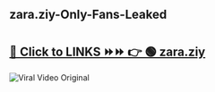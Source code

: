 
 ## zara.ziy-Only-Fans-Leaked

# <h2><a href="https://clipsfans.com/zara.ziy&ref=git">🔗 Click to LINKS ⏩⏩ 👉 🟢 zara.ziy </a></h2>

<a href="https://clipsfans.com/zara.ziy&ref=git" rel="nofollow" data-target="animated-image.originalLink"><img src="https://i.ibb.co.com/xMMVF88/686577567.gif" alt="Viral Video Original" style="max-width: 100%; display: inline-block;" data-target="animated-image.originalImage"></a>
